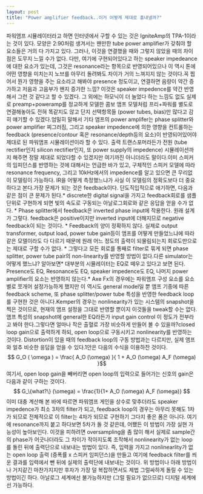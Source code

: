 ```yaml
---
layout: post
title: "Power amplifier feedback..이거 어떻게 제대로 흉내낼까?"
---
```


파워앰프 시뮬레이터라고 하면 인터넷에서 구할 수 있는 것은 IgniteAmp의 TPA-1이라는 것이 있다. 모양은 2:90처럼 생겨서는 왠만한 tube power amplifier가 갖춰야 할 요소들은 거의 다 가지고 있다. 그러나, 이것을 연결했을 때와 그렇지 않았을 때의 차이점은 도무지 느낄 수가 없다. 다만, 여기에 구현되어있다고 하는 speaker impedeance에 대한 요소가 있는데, 그것은 resonance라는 항목으로 반영되어있으나 이 역시 톤에 어떤 영향을 미치는지 노브를 아무리 돌려봐도 차이가 거의 느껴지지 않는 것이다.꼭 찝어서 뭔가 영향을 주는 요소라고 해봐야 presence 정도이고, 연결하면 음량이 약간 증가하고 저음과 고음부가 왠지 증가한 느낌? 이것은 speaker impedence를 약간 반영해서 그런 것 같다고 할 수 있겠다. 그 외에는 하모닉이 더 늘었다 하는 느낌도 없도 실제로 preamp+poweramp를 정교하게 모델한 콤보 앰프 모델처럼 프리+파워를 별도로 연결해놓아도 전혀 똑같지도 않고 단지 선택항목들 (power tubes, bias)만 많다고 감히 얘기할 수 있겠다.엄밀히 말해서 기타 앰프의 power amplifer는 phase splitter와 power amplifier 찌그러짐, 그리고 speaker impedence에 의한 영향을 컨트롤하는 feedback (presence/contour 혹은 resonance/depth등의 요소)이 반영되어있어야 제대로 된 파워앰프 시뮬레이션이라 할 수 있다. 출력 트랜스포머라든가 전원 (tube rectifier인지 silicon rectifier인지, 또 power supply의 impedence) 시뮬레이션까지 해주면 정말 제대로 되었다할 수 있겠지만 여기까진 아니더라도 말이다.이미 스피커의 임피던스를 반영하는 것에 대해서는 언급한 바가 있고, 구체적인 스피커 모델에 따라 resonance frequency, 그리고 10kHz에서의 impedence를 알고 있으면 큰 무리없이 모델링이 가능하다. IR을 어떻게 측정했느냐가 사실 이 모델링의 정확도보다 더 중요하다고 본다.가장 문제가 되는 것은 feedback이다. 단도직입적으로 애기하면, 다음과 같은 점이 큰 문제가 된다.* discrete한 digital signal을 가지고 feedback회로를 샘플단위로 구현하게 되면 빛의 속도로 구동되는 아날로그회로와 같은 응답을 얻을 수가 없다. * Phase splitter에서 feedback은 inverted phase input에 작용한다. 원래 설계가 그렇다. feedback은 positive이지만 inverted input에 더해지므로 negative feedback이 되는 것이다. * Feedback의 양이 정확하지 않다. 실제로 output transformer, output load, power tube gain등이 앰프를 어떻게 만들었느냐에 따라 같은 모델이라도 다 다르기 때문에 원래 어느 정도의 출력이 되물림되는지 회로도만으로는 제대로 구할 수가 없다. * 그렇다고 모든 회로를 통째로 filter로 묶게 되면 phase splitter, power tube pair의 non-linearity를 반영할 방법이 없다.다른 simulator는 어떻게 했느냐? 알아보면* 대부분의 시뮬레이터는 EQ로 떼우고 있다고 보면 된다. Presence도 EQ, Resonance도 EQ, speaker impedence도 EQ, 나머지 power amplifier의 요소는 반영하지 않는다.* Axe Fx의 경우에는 파워앰프 구성 요소를 요소별로 쪼개어 설정가능하게 했지만 이 역시도 general model일 뿐 앰프 기종에 따른 feedback scheme, 또 phase splitter/power tube 특성을 반영한 feedback loop를 구현한 것은 아니다.Kemper의 경우는 nonlinearity가 있는 시스템의 snapshot을 찍은 것이므로, 현재의 앰프 설정을 그대로 반영할 뿐이지 이것들을 tweak할 수는 없다. 앰프 특성의 snapshot에 general한 EQ라든가 input gain control 이 정도가 전부라고 봐야 한다.그렇다면 얼마나 작은 출혈로 가장 비슷하게 만들어 볼 수 있을까?closed loop gain으로 출력하게 하되, open loop으로 구동시키고 nonlinearity를 반영하는 것이다. Distortion이 있을 때의 feedback loop의 구동 방법과는 다르지만, 실제 앰프와 얼추 비슷한 응답을 얻을 수 있다.1안은 다음의 수식을 이용하잔 것이다. $$ G_O ( \omega ) = \frac{ A_O (\omega) }{ 1 + A_O (\omega) A_F (\omega) }$$여기서, open loop gain을 빼버리면 open loop의 입력으로 들어가는 신호의 gain은 다음과 같이 구하는 것이다.$$ G_\{what?\} (\omega) = \frac{1}{1+ A_O (\omega) A_F (\omega)} $$이미 대충 계산해 본 바에 따르면 파워앰프 게인을 상수로 맞추더라도 speaker impedence가 최소 3차의 filter가 되고, feedback loop의 경우는 아무리 못해도 1차가 되므로 전체적으로 이 filter는 4차가 되므로 구현하기 그다지 좋은 폼은 아니다. 여기에 resonance까지 붙고 하다보면 5차가 돌 것 같은데, 어쨌든 이 방법이 가장 실현 가능성이 높아보인다. 이것을 피하려면 oversampling을 좀 많이 해서 실제로 sample간의 phase가 어긋나더라도 그 차이가 작아지도록 조작해서 nonlinearity가 없는 loop를 돌린 뒤에 출력단으로 내보내는 방법이 있다. 즉, 입력을 가지고 nonlinearlity가 없는 open loop 출력 (증폭률 x 스피커 임피던스)을 만들고 여기에 feedback filter를 씌운 결과를 입력에서 뺀 뒤에 실제의 출력단에 내보내는 것이다. 위 방법이나 아래 방법이나 거지같긴 마찬가지지만 후자가 가장 덜 복잡하면서도 제법 그럴싸하게 돌릴 수 있는 방법이긴 하다. 아날로그 세계에선 불가능하지만 (그럴 필요가 없으므로) 디지털 세계에선 가능하다.

